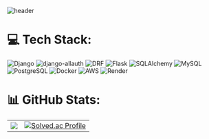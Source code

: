 ![header](https://capsule-render.vercel.app/api?type=venom&color=0:0D47A1,100:42A5F5&height=150&section=header&text=%20Python%20Developer&fontColor=0A1A2F&fontSize=56&fontAlign=50&fontAlignY=35)

# 💻 Tech Stack:
![Django](https://img.shields.io/badge/Django-092E20?style=for-the-badge&logo=django&logoColor=white)  ![django-allauth](https://img.shields.io/badge/django--allauth-092E20?style=for-the-badge&logo=django&logoColor=white)  ![DRF](https://img.shields.io/badge/Django%20REST%20framework-ff1709?style=for-the-badge&logo=django&logoColor=white&labelColor=gray)  ![Flask](https://img.shields.io/badge/Flask-000000?style=for-the-badge&logo=flask&logoColor=white)  ![SQLAlchemy](https://img.shields.io/badge/SQLAlchemy-D71F00?style=for-the-badge&logo=databricks&logoColor=white)  ![MySQL](https://img.shields.io/badge/MySQL-4479A1?style=for-the-badge&logo=mysql&logoColor=white)  ![PostgreSQL](https://img.shields.io/badge/PostgreSQL-4169E1?style=for-the-badge&logo=postgresql&logoColor=white)  ![Docker](https://img.shields.io/badge/Docker-2496ED?style=for-the-badge&logo=docker&logoColor=white)   ![AWS](https://img.shields.io/badge/AWS-232F3E?style=for-the-badge&logo=amazon-aws&logoColor=white)  ![Render](https://img.shields.io/badge/Render-46E3B7?style=for-the-badge&logo=render&logoColor=white)  

# 📊 GitHub Stats:

<div align="center">
  <table>
    <tr>
<!--       <td>
        <img src="https://github-readme-stats.vercel.app/api?username=streqmin&theme=transparent&hide_border=true&include_all_commits=true&count_private=true" />
      </td> -->
      <td>
        <img src="https://github-readme-stats.vercel.app/api/top-langs/?username=streqmin&theme=transparent&hide_border=true&include_all_commits=true&count_private=true&layout=compact" />
      </td>
      <td align="center">
      <a href="https://solved.ac/ssangttuce/">
        <img src="http://mazassumnida.wtf/api/v2/generate_badge?boj=ssangttuce" alt="Solved.ac Profile" />
      </a>
    </td>
    </tr>
  </table><table align="center">
<!-- <tr>
    <td align="center">
      <a href="https://solved.ac/ssangttuce/">
        <img src="http://mazassumnida.wtf/api/v2/generate_badge?boj=ssangttuce" alt="Solved.ac Profile" />
      </a>
    </td>
    <td align="center">
      <img src="https://leetcard.jacoblin.cool/ssangttuce?site=us" alt="LeetCode Profile" />
    </td>
</tr> -->
</table>

</div>




<!-- Proudly created with GPRM ( https://gprm.itsvg.in ) -->
